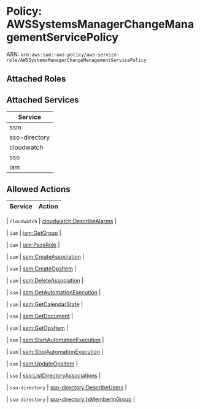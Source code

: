 # Policy: AWSSystemsManagerChangeManagementServicePolicy

ARN: `arn:aws:iam::aws:policy/aws-service-role/AWSSystemsManagerChangeManagementServicePolicy`

## Attached Roles

## Attached Services

| Service |
|---------|
| ssm |
| sso-directory |
| cloudwatch |
| sso |
| iam |

## Allowed Actions

| Service | Action |
|:-------:|--------|

| `cloudwatch` | [cloudwatch:DescribeAlarms](../actions.md#cloudwatch:describealarms) |

| `iam` | [iam:GetGroup](../actions.md#iam:getgroup) |

| `iam` | [iam:PassRole](../actions.md#iam:passrole) |

| `ssm` | [ssm:CreateAssociation](../actions.md#ssm:createassociation) |

| `ssm` | [ssm:CreateOpsItem](../actions.md#ssm:createopsitem) |

| `ssm` | [ssm:DeleteAssociation](../actions.md#ssm:deleteassociation) |

| `ssm` | [ssm:GetAutomationExecution](../actions.md#ssm:getautomationexecution) |

| `ssm` | [ssm:GetCalendarState](../actions.md#ssm:getcalendarstate) |

| `ssm` | [ssm:GetDocument](../actions.md#ssm:getdocument) |

| `ssm` | [ssm:GetOpsItem](../actions.md#ssm:getopsitem) |

| `ssm` | [ssm:StartAutomationExecution](../actions.md#ssm:startautomationexecution) |

| `ssm` | [ssm:StopAutomationExecution](../actions.md#ssm:stopautomationexecution) |

| `ssm` | [ssm:UpdateOpsItem](../actions.md#ssm:updateopsitem) |

| `sso` | [sso:ListDirectoryAssociations](../actions.md#sso:listdirectoryassociations) |

| `sso-directory` | [sso-directory:DescribeUsers](../actions.md#sso-directory:describeusers) |

| `sso-directory` | [sso-directory:IsMemberInGroup](../actions.md#sso-directory:ismemberingroup) |
